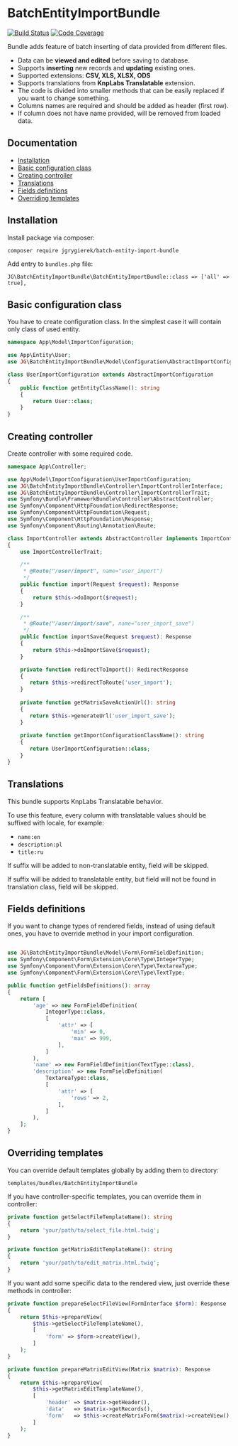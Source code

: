# BatchEntityImportBundle

[![Build Status](https://img.shields.io/travis/com/jgrygierek/BatchEntityImportBundle/master?style=flat-square)](https://travis-ci.com/jgrygierek/BatchEntityImportBundle) 
[![Code Coverage](https://img.shields.io/codecov/c/github/jgrygierek/BatchEntityImportBundle/master?style=flat-square)](https://codecov.io/gh/jgrygierek/BatchEntityImportBundle)

Bundle adds feature of batch inserting of data provided from different files. 
* Data can be **viewed and edited** before saving to database.
* Supports **inserting** new records and **updating** existing ones.
* Supported extensions: **CSV, XLS, XLSX, ODS**
* Supports translations from **KnpLabs Translatable** extension.
* The code is divided into smaller methods that can be easily replaced if you want to change something.
* Columns names are required and should be added as header (first row).
* If column does not have name provided, will be removed from loaded data.

## Documentation
* [Installation](#installation)
* [Basic configuration class](#basic-configuration-class)
* [Creating controller](#creating-controller)
* [Translations](#translations)
* [Fields definitions](#fields-definitions)
* [Overriding templates](#overriding-templates)

## Installation

Install package via composer:

```
composer require jgrygierek/batch-entity-import-bundle
```

Add entry to `bundles.php` file:

```
JG\BatchEntityImportBundle\BatchEntityImportBundle::class => ['all' => true],
```

## Basic configuration class

You have to create configuration class. In the simplest case it will contain only class of used entity.

```php
namespace App\Model\ImportConfiguration;

use App\Entity\User;
use JG\BatchEntityImportBundle\Model\Configuration\AbstractImportConfiguration;

class UserImportConfiguration extends AbstractImportConfiguration
{
    public function getEntityClassName(): string
    {
        return User::class;
    }
}
```

## Creating controller

Create controller with some required code.

```php
namespace App\Controller;

use App\Model\ImportConfiguration\UserImportConfiguration;
use JG\BatchEntityImportBundle\Controller\ImportControllerInterface;
use JG\BatchEntityImportBundle\Controller\ImportControllerTrait;
use Symfony\Bundle\FrameworkBundle\Controller\AbstractController;
use Symfony\Component\HttpFoundation\RedirectResponse;
use Symfony\Component\HttpFoundation\Request;
use Symfony\Component\HttpFoundation\Response;
use Symfony\Component\Routing\Annotation\Route;

class ImportController extends AbstractController implements ImportControllerInterface
{
    use ImportControllerTrait;

    /**
     * @Route("/user/import", name="user_import")
     */
    public function import(Request $request): Response
    {
        return $this->doImport($request);
    }

    /**
     * @Route("/user/import/save", name="user_import_save")
     */
    public function importSave(Request $request): Response
    {
        return $this->doImportSave($request);
    }

    private function redirectToImport(): RedirectResponse
    {
       return $this->redirectToRoute('user_import');
    }
    
    private function getMatrixSaveActionUrl(): string
    {
       return $this->generateUrl('user_import_save');
    }
    
    private function getImportConfigurationClassName(): string
    {
       return UserImportConfiguration::class;
    }
}
```

## Translations

This bundle supports KnpLabs Translatable behavior.

To use this feature, every column with translatable values should be suffixed with locale, for example:
* `name:en`
* `description:pl`
* `title:ru`

If suffix will be added to non-translatable entity, field will be skipped.

If suffix will be added to translatable entity, but field will not be found in translation class, field will be skipped.

## Fields definitions

If you want to change types of rendered fields, instead of using default ones,
you have to override method in your import configuration.

```php

use JG\BatchEntityImportBundle\Model\Form\FormFieldDefinition;
use Symfony\Component\Form\Extension\Core\Type\IntegerType;
use Symfony\Component\Form\Extension\Core\Type\TextareaType;
use Symfony\Component\Form\Extension\Core\Type\TextType;

public function getFieldsDefinitions(): array
{
    return [
        'age' => new FormFieldDefinition(
            IntegerType::class,
            [
                'attr' => [
                    'min' => 0,
                    'max' => 999,
                ],
            ]
        ),
        'name' => new FormFieldDefinition(TextType::class),
        'description' => new FormFieldDefinition(
            TextareaType::class,
            [
                'attr' => [
                    'rows' => 2,
                ],
            ]
        ),
    ];
}
```

## Overriding templates

You can override default templates globally by adding them to directory:

```
templates/bundles/BatchEntityImportBundle
```

If you have controller-specific templates, you can override them in controller:

```php
private function getSelectFileTemplateName(): string
{
    return 'your/path/to/select_file.html.twig';
}

private function getMatrixEditTemplateName(): string
{
    return 'your/path/to/edit_matrix.html.twig';
}
```

If you want add some specific data to the rendered view, just override these methods in controller:

```php
private function prepareSelectFileView(FormInterface $form): Response
{
    return $this->prepareView(
        $this->getSelectFileTemplateName(),
        [
            'form' => $form->createView(),
        ]
    );
}

private function prepareMatrixEditView(Matrix $matrix): Response
{
    return $this->prepareView(
        $this->getMatrixEditTemplateName(),
        [
            'header' => $matrix->getHeader(),
            'data'   => $matrix->getRecords(),
            'form'   => $this->createMatrixForm($matrix)->createView(),
        ]
    );
}
```

